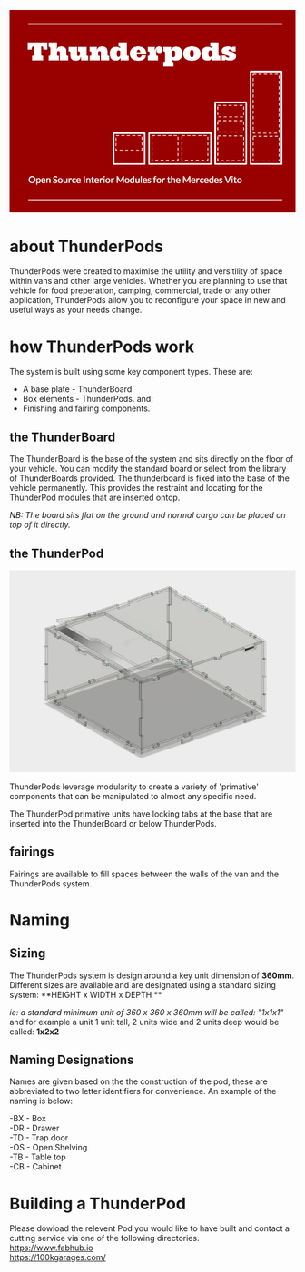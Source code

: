 ![thunderpods](https://github.com/ThunderPods/Designs/blob/master/images/thunderpods.png?raw=true)

# about ThunderPods
ThunderPods were created to maximise the utility and versitility of space within vans and other large vehicles. Whether you are planning to use that vehicle for food preperation, camping, commercial, trade or any other application, ThunderPods allow you to reconfigure your space in new and useful ways as your needs change.

# how ThunderPods work
The system is built using some key component types. These are:

- A base plate - ThunderBoard
- Box elements - ThunderPods. and:
- Finishing and fairing components.

## the ThunderBoard
The ThunderBoard is the base of the system and sits directly on the floor of your vehicle. You can modify the standard board or select from the library of ThunderBoards provided. The thunderboard is fixed into the base of the vehicle permanently. This provides the restraint and locating for the ThunderPod modules that are inserted ontop.

*NB: The board sits flat on the ground and normal cargo can be placed on top of it directly.*

## the ThunderPod
![thunderpod](https://github.com/ThunderPods/Designs/blob/master/images/2x2_chestpod.png?raw=true)

ThunderPods leverage modularity to create a variety of 'primative' components that can be manipulated to almost any specific need.

The ThunderPod primative units have locking tabs at the base that are inserted into the ThunderBoard or below ThunderPods.

## fairings
Fairings are available to fill spaces between the walls of the van and the ThunderPods system.

# Naming

## Sizing
The ThunderPods system is design around a key unit dimension of **360mm**. Different sizes are available and are designated using a standard sizing system:
**HEIGHT x WIDTH x DEPTH **

*ie: a standard minimum unit of 360 x 360 x 360mm will be called: "1x1x1"*
and for example a unit 1 unit tall, 2 units wide and 2 units deep would be called: **1x2x2**

## Naming Designations
Names are given based on the the construction of the pod, these are abbreviated to two letter identifiers for convenience. An example of the naming is below:

-BX - Box  
-DR - Drawer  
-TD - Trap door  
-OS - Open Shelving  
-TB - Table top  
-CB - Cabinet  


# Building a ThunderPod
Please dowload the relevent Pod you would like to have built and contact a cutting service via one of the following directories.  
https://www.fabhub.io  
https://100kgarages.com/  

